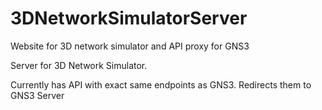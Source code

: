 # 3DNetworkSimulatorServer
Website for 3D network simulator and API proxy for GNS3

Server for 3D Network Simulator.

Currently has API with exact same endpoints as GNS3. Redirects them to GNS3 Server
